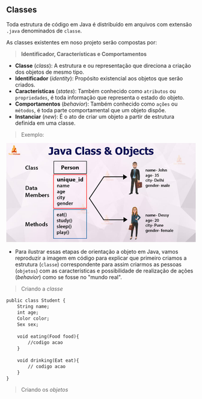 ## Classes

Toda estrutura de código em Java é distribuído em arquivos com extensão `.java` denominados de `classe`.

As classes existentes em noso projeto serão compostas por:

> **Identificador, Características e Comportamentos**

- **Classe** (*class*): A estrutura e ou representação que direciona a criação dos objetos de mesmo tipo.
- **Identificador** (*identity*): Propósito existencial aos objetos que serão criados.
- **Características** (*states*): Também conhecido como `atributos` ou `propriedades`, é toda informação que representa o estado do objeto.
- **Comportamentos** (*behavior*): Também conhecido como `ações` ou `métodos`, é toda parte comportamental que um objeto dispõe.
- **Instanciar** (*new*): É o ato de criar um objeto a partir de estrutura definida em uma classe.

> Exemplo:

![Modelo](java-class-objects.jpg)

- Para ilustrar essas etapas de orientação a objeto em Java, vamos reproduzir a imagem em código para explicar que primeiro criamos a estrutura (`classe`) correspondente para assim criarmos as pessoas (`objetos`) com as características e possibilidade de realização de ações (*behavior*) como se fosse no "mundo real".

> Criando a *classe*
```
public class Student {
    String name;
    int age;
    Color color;
    Sex sex;

    void eating(Food food){
        //codigo acao
    }

    void drinking(Eat eat){
        // codigo acao
    }
}
```

> Criando os *objetos*
```

```
